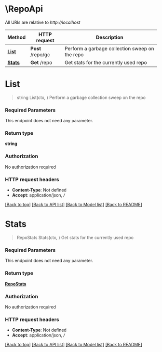 # \RepoApi

All URIs are relative to *http://localhost*

Method | HTTP request | Description
------------- | ------------- | -------------
[**List**](RepoApi.md#List) | **Post** /repo/gc | Perform a garbage collection sweep on the repo
[**Stats**](RepoApi.md#Stats) | **Get** /repo | Get stats for the currently used repo


# **List**
> string List(ctx, )
Perform a garbage collection sweep on the repo

### Required Parameters
This endpoint does not need any parameter.

### Return type

**string**

### Authorization

No authorization required

### HTTP request headers

 - **Content-Type**: Not defined
 - **Accept**: application/json, */*

[[Back to top]](#) [[Back to API list]](../README.md#documentation-for-api-endpoints) [[Back to Model list]](../README.md#documentation-for-models) [[Back to README]](../README.md)

# **Stats**
> RepoStats Stats(ctx, )
Get stats for the currently used repo

### Required Parameters
This endpoint does not need any parameter.

### Return type

[**RepoStats**](repo-stats.md)

### Authorization

No authorization required

### HTTP request headers

 - **Content-Type**: Not defined
 - **Accept**: application/json, */*

[[Back to top]](#) [[Back to API list]](../README.md#documentation-for-api-endpoints) [[Back to Model list]](../README.md#documentation-for-models) [[Back to README]](../README.md)

